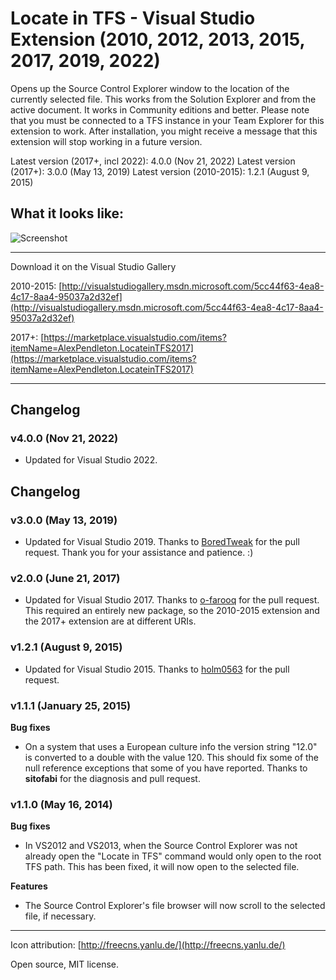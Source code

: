 # Locate in TFS - Visual Studio Extension (2010, 2012, 2013, 2015, 2017, 2019, 2022)

Opens up the Source Control Explorer window to the location of the currently selected file. This works from the Solution Explorer and from the active document. It works in Community editions and better. Please note that you must be connected to a TFS instance in your Team Explorer for this extension to work. After installation, you might receive a message that this extension will stop working in a future version. 

Latest version (2017+, incl 2022): 4.0.0 (Nov 21, 2022)
Latest version (2017+): 3.0.0 (May 13, 2019)
Latest version (2010-2015): 1.2.1 (August 9, 2015)

## What it looks like:

![Screenshot](/src/Pendletron.Vsix.LocateInTFS/Resources/LocateInTFS_Screenshot.png)

----------

Download it on the Visual Studio Gallery

2010-2015:
 [http://visualstudiogallery.msdn.microsoft.com/5cc44f63-4ea8-4c17-8aa4-95037a2d32ef](http://visualstudiogallery.msdn.microsoft.com/5cc44f63-4ea8-4c17-8aa4-95037a2d32ef)

2017+: [https://marketplace.visualstudio.com/items?itemName=AlexPendleton.LocateinTFS2017](https://marketplace.visualstudio.com/items?itemName=AlexPendleton.LocateinTFS2017)

----------
## Changelog
### v4.0.0 (Nov 21, 2022)
- Updated for Visual Studio 2022.


## Changelog
### v3.0.0 (May 13, 2019)
- Updated for Visual Studio 2019. Thanks to [BoredTweak](https://github.com/BoredTweak) for the pull request. Thank you for your assistance and patience. :)


### v2.0.0 (June 21, 2017)
- Updated for Visual Studio 2017. Thanks to [o-farooq](https://github.com/o-farooq) for the pull request. This required an entirely new package, so the 2010-2015 extension and the 2017+ extension are at different URIs.


### v1.2.1 (August 9, 2015)
- Updated for Visual Studio 2015. Thanks to [holm0563](https://github.com/holm0563) for the pull request.

### v1.1.1 (January 25, 2015)

**Bug fixes**

- On a system that uses a European culture info the version string "12.0" is converted to a double with the value 120. This should fix some of the null reference exceptions that some of you have reported. Thanks to **sitofabi** for the diagnosis and pull request.

### v1.1.0 (May 16, 2014)

**Bug fixes**

- In VS2012 and VS2013, when the Source Control Explorer was not already open the "Locate in TFS" command would only open to the root TFS path. This has been fixed, it will now open to the selected file.

**Features**

- The Source Control Explorer's file browser will now scroll to the selected file, if necessary.  

----------

Icon attribution: [http://freecns.yanlu.de/](http://freecns.yanlu.de/)

Open source, MIT license.
